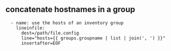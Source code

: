 ## concatenate hostnames in a group 

```
  - name: use the hosts of an inventory group
    lineinfile:
      dest=/path/file.config
      line="hosts={{ groups.groupname | list | join(', ') }}"
      insertafter=EOF
```
